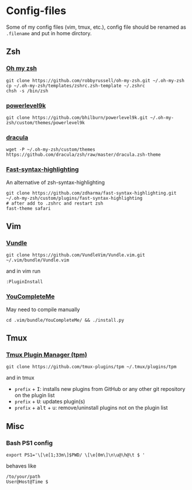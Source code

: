 # Config-files
Some of my config files (vim, tmux, etc.), config file should be renamed as `.filename` and put in home dirctory.

## Zsh
### [Oh my zsh](https://github.com/robbyrussell/oh-my-zsh)
```
git clone https://github.com/robbyrussell/oh-my-zsh.git ~/.oh-my-zsh
cp ~/.oh-my-zsh/templates/zshrc.zsh-template ~/.zshrc
chsh -s /bin/zsh
```

### [powerlevel9k](https://github.com/bhilburn/powerlevel9k)
```
git clone https://github.com/bhilburn/powerlevel9k.git ~/.oh-my-zsh/custom/themes/powerlevel9k
```

### [dracula](https://draculatheme.com/zsh/)
```
wget -P ~/.oh-my-zsh/custom/themes https://github.com/dracula/zsh/raw/master/dracula.zsh-theme
```

### [Fast-syntax-highlighting](https://github.com/zdharma/fast-syntax-highlighting)
An alternative of zsh-syntax-highlighting
```
git clone https://github.com/zdharma/fast-syntax-highlighting.git ~/.oh-my-zsh/custom/plugins/fast-syntax-highlighting
# after add to .zshrc and restart zsh
fast-theme safari
```

## Vim
### [Vundle](https://github.com/VundleVim/Vundle.vim)
```
git clone https://github.com/VundleVim/Vundle.vim.git ~/.vim/bundle/Vundle.vim
```
and in vim run
```
:PluginInstall
```

### [YouCompleteMe](https://github.com/Valloric/YouCompleteMe)
May need to compile manually
```
cd .vim/bundle/YouCompleteMe/ && ./install.py
```

## Tmux
### [Tmux Plugin Manager (tpm)](https://github.com/tmux-plugins/tpm)
```
git clone https://github.com/tmux-plugins/tpm ~/.tmux/plugins/tpm
```
and in tmux
- `prefix` + <kbd>I</kbd>: installs new plugins from GitHub or any other git repository on the plugin list
- `prefix` + <kbd>U</kbd>: updates plugin(s)
- `prefix` + <kbd>alt</kbd> + <kbd>u</kbd>: remove/uninstall plugins not on the plugin list

## Misc
### Bash PS1 config
```
export PS1='\[\e[1;33m\]$PWD/ \[\e[0m\]\n\u@\h@\t $ '
```
behaves like
```
/to/your/path
User@Host@Time $
```

